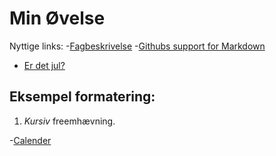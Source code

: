 # Min Øvelse

Nyttige links:
-[Fagbeskrivelse](https://odin.sdu.dk/sitecore/index.php?a=fagbesk&id=111413&lang=da)
-[Githubs support for Markdown](https://docs.github.com/en/get-started/writing-on-github/getting-started-with-writing-and-formatting-on-github/basic-writing-and-formatting-syntax)

- [Er det jul?](https://isitchristmas.com)

## Eksempel formatering:
1. *Kursiv* freemhævning.

-[Calender](https://sdu.itslearning.com/main.aspx?TextURL=Calendar%2fSchedule.aspx&Item=l-menu-calendar)

